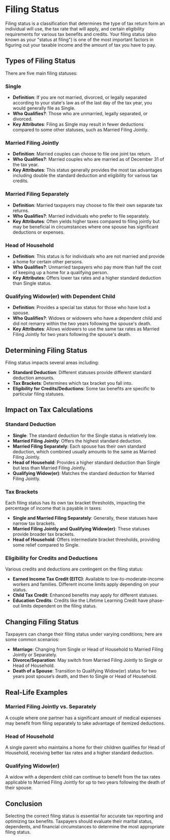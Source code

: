 # Filing Status

Filing status is a classification that determines the type of tax return form an individual will use, the tax rate that will apply, and certain eligibility requirements for various tax benefits and credits. Your filing status (also known as your "status at filing") is one of the most important factors in figuring out your taxable income and the amount of tax you have to pay.

## Types of Filing Status

There are five main filing statuses:

### Single
- **Definition**: If you are not married, divorced, or legally separated according to your state's law as of the last day of the tax year, you would generally file as Single.
- **Who Qualifies?**: Those who are unmarried, legally separated, or divorced.
- **Key Attributes**: Filing as Single may result in fewer deductions compared to some other statuses, such as Married Filing Jointly.

### Married Filing Jointly
- **Definition**: Married couples can choose to file one joint tax return.
- **Who Qualifies?**: Married couples who are married as of December 31 of the tax year.
- **Key Attributes**: This status generally provides the most tax advantages including double the standard deduction and eligibility for various tax credits.

### Married Filing Separately
- **Definition**: Married taxpayers may choose to file their own separate tax returns.
- **Who Qualifies?**: Married individuals who prefer to file separately.
- **Key Attributes**: Often yields higher taxes compared to filing jointly but may be beneficial in circumstances where one spouse has significant deductions or expenses.

### Head of Household
- **Definition**: This status is for individuals who are not married and provide a home for certain other persons.
- **Who Qualifies?**: Unmarried taxpayers who pay more than half the cost of keeping up a home for a qualifying person.
- **Key Attributes**: Offers lower tax rates and a higher standard deduction than Single status.

### Qualifying Widow(er) with Dependent Child
- **Definition**: Provides a special tax status for those who have lost a spouse.
- **Who Qualifies?**: Widows or widowers who have a dependent child and did not remarry within the two years following the spouse's death.
- **Key Attributes**: Allows widowers to use the same tax rates as Married Filing Jointly for two years following the spouse's death.

## Determining Filing Status

Filing status impacts several areas including:
- **Standard Deduction**: Different statuses provide different standard deduction amounts.
- **Tax Brackets**: Determines which tax bracket you fall into.
- **Eligibility for Credits/Deductions**: Some tax benefits are specific to particular filing statuses.

## Impact on Tax Calculations

### Standard Deduction
- **Single**: The standard deduction for the Single status is relatively low.
- **Married Filing Jointly**: Offers the highest standard deduction.
- **Married Filing Separately**: Each spouse has their own standard deduction, which combined usually amounts to the same as Married Filing Jointly.
- **Head of Household**: Provides a higher standard deduction than Single but less than Married Filing Jointly.
- **Qualifying Widow(er)**: Matches the standard deduction for Married Filing Jointly.

### Tax Brackets
Each filing status has its own tax bracket thresholds, impacting the percentage of income that is payable in taxes:
- **Single and Married Filing Separately**: Generally, these statuses have narrow tax brackets.
- **Married Filing Jointly and Qualifying Widow(er)**: These statuses provide broader tax brackets.
- **Head of Household**: Offers intermediate bracket thresholds, providing some relief compared to Single.

### Eligibility for Credits and Deductions
Various credits and deductions are contingent on the filing status:
- **Earned Income Tax Credit (EITC)**: Available to low-to-moderate-income workers and families. Different income limits apply depending on your status.
- **Child Tax Credit**: Enhanced benefits may apply for different statuses.
- **Education Credits**: Credits like the Lifetime Learning Credit have phase-out limits dependent on the filing status.

## Changing Filing Status

Taxpayers can change their filing status under varying conditions; here are some common scenarios:
- **Marriage**: Changing from Single or Head of Household to Married Filing Jointly or Separately.
- **Divorce/Separation**: May switch from Married Filing Jointly to Single or Head of Household.
- **Death of a Spouse**: Transition to Qualifying Widow(er) status for two years post spouse’s death, and then to Single or Head of Household.

## Real-Life Examples

### Married Filing Jointly vs. Separately
A couple where one partner has a significant amount of medical expenses may benefit from filing separately to take advantage of itemized deductions.

### Head of Household
A single parent who maintains a home for their children qualifies for Head of Household, receiving better tax rates and a higher standard deduction.

### Qualifying Widow(er)
A widow with a dependent child can continue to benefit from the tax rates applicable to Married Filing Jointly for up to two years following the death of their spouse.

## Conclusion

Selecting the correct filing status is essential for accurate tax reporting and optimizing tax benefits. Taxpayers should evaluate their marital status, dependents, and financial circumstances to determine the most appropriate filing status.
